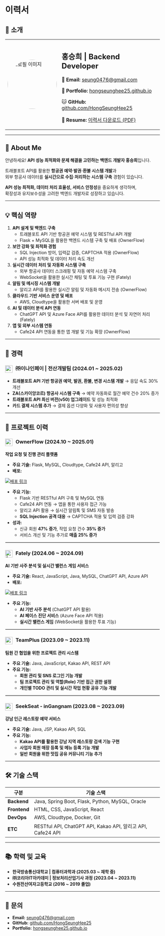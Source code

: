# 이력서

## 👤 소개
<table>
  <tr>
    <td width="160px">
      <img src="https://github.com/HongSeungHee25/My-RESUME/raw/master/images/홍승희.jpg" alt="프로필 이미지" width="160" style="border-radius: 50%;">
    </td>
    <td>
      <h2>홍승희 | Backend Developer</h2>
      <p>📧 <b>Email:</b> <a href="mailto:seung0476@gmail.com">seung0476@gmail.com</a></p>
      <p>📂 <b>Portfolio:</b> <a href="https://hongseunghee25.github.io" target="_blank">hongseunghee25.github.io</a></p>
      <p>🐱 <b>GitHub:</b> <a href="https://github.com/HongSeungHee25" target="_blank">github.com/HongSeungHee25</a></p>
      <p>📄 <b>Resume:</b> <a href="https://github.com/HongSeungHee25/My-RESUME/blob/master/README.pdf?raw=true" target="_blank">이력서 다운로드 (PDF)</a></p>
    </td>
  </tr>
</table>

---

## 🚀 About Me  
안녕하세요! **API 성능 최적화와 문제 해결을 고민하는 백엔드 개발자 홍승희**입니다.  

트래블포트 API를 활용한 **항공권 예약·발권·환불 시스템 개발**과  
외부 항공사 데이터를 **실시간으로 수집·처리하는 시스템 구축** 경험이 있습니다.  

**API 성능 최적화, 데이터 처리 효율성, 서비스 안정성**을 중요하게 생각하며,  
확장성과 유지보수성을 고려한 백엔드 개발자로 성장하고 있습니다.  

---
## 💡 핵심 역량
1. **API 설계 및 백엔드 구축**  
   - 트래블포트 API 기반 항공권 예약 시스템 및 RESTful API 개발  
   - Flask + MySQL을 활용한 백엔드 시스템 구축 및 배포 (OwnerFlow)  
2. **보안 강화 및 최적화 경험**  
   - SQL Injection 방어, 입력값 검증, CAPTCHA 적용 (OwnerFlow)  
   - API 성능 최적화 및 데이터 처리 속도 개선  
3. **실시간 데이터 처리 및 자동화 시스템 구축**  
   - 외부 항공사 데이터 스크래핑 및 자동 예약 시스템 구축  
   - WebSocket을 활용한 실시간 채팅 및 투표 기능 구현 (Fately)  
4. **알림 및 메시징 시스템 개발**  
   - 알리고 API를 활용한 실시간 알림 및 자동화 메시지 전송 (OwnerFlow)  
5. **클라우드 기반 서비스 운영 및 배포**  
   - AWS, Cloudtype을 활용한 서버 배포 및 운영  
6. **AI 및 데이터 분석 API 연동**  
   - ChatGPT API 및 Azure Face API를 활용한 데이터 분석 및 자연어 처리 (Fately)  
7. **앱 및 외부 시스템 연동**  
   - Cafe24 API 연동을 통한 앱 개발 및 기능 확장 (OwnerFlow)  

---

## 📌 경력
### <img src="https://github.com/HongSeungHee25/My-RESUME/raw/master/images/e9pay.png" alt="e9pay 로고" width="24" style="vertical-align: middle; margin-right: 6px;"> ㈜이나인페이 | 전산개발팀 (2024.01 ~ 2025.02)  
- **트래블포트 API 기반 항공권 예약, 발권, 환불, 변경 시스템 개발** → 응답 속도 30% 개선  
- **ZA(스카이앙코르) 항공사 시스템 구축** → 예약 자동화로 월간 예약 건수 20% 증가  
- **트래블포트 API 최신 버전(v50) 업그레이드** 및 성능 최적화  
- **카드 결제 시스템 추가** → 결제 옵션 다양화 및 사용자 편의성 향상  

---

## 💼 프로젝트 이력

### <img src="https://github.com/HongSeungHee25/My-RESUME/raw/master/images/ownerflow.jpg" alt="ownerflow 로고" width="24" style="vertical-align: middle; margin-right: 6px;"> **OwnerFlow** (2024.10 ~ 2025.01)  
**작업 요청 및 진행 관리 플랫폼**  
- **주요 기술:** Flask, MySQL, Cloudtype, Cafe24 API, 알리고  
- **배포:**
<a href="https://ownerflow-admin.com" target="_blank">
    <img src="https://img.shields.io/badge/OwnerFlow-%23007BFF.svg?&style=for-the-badge&logo=safari&logoColor=white" style="vertical-align: middle;" alt="배포 링크"></a>
    
- **주요 기능:**  
  - Flask 기반 RESTful API 구축 및 MySQL 연동  
  - Cafe24 API 연동 → 앱을 통한 사용자 접근 가능  
  - 알리고 API 활용 → 실시간 알림톡 및 SMS 자동 발송  
  - **SQL Injection 공격 대응** → CAPTCHA 적용 및 입력 검증 강화  
- **성과:**  
  - 신규 회원 **47% 증가**, 작업 요청 건수 **35% 증가**  
  - 서비스 개선 및 기능 추가로 **매출 25% 증가**  
<!-- - **배포:** [OwnerFlow](https://ownerflow-admin.com)   -->
<hr style="border: 0.5px solid #d3d3d3;">

### <img src="https://github.com/HongSeungHee25/My-RESUME/raw/master/images/fately.png" alt="fately 로고" width="24" style="vertical-align: middle; margin-right: 6px;"> **Fately** (2024.06 ~ 2024.09)  
**AI 기반 사주 분석 및 실시간 밸런스 게임 서비스**  
- **주요 기술:** React, JavaScript, Java, MySQL, ChatGPT API, Azure API  
- **배포:**
<a href="https://fately.co.kr/" target="_blank">
    <img src="https://img.shields.io/badge/Fately-FFA6C9.svg?&style=for-the-badge&logo=safari&logoColor=white" style="vertical-align: middle;" alt="배포 링크"></a>

- **주요 기능:**  
  - **AI 기반 사주 분석** (ChatGPT API 활용)  
  - **AI 페이스 진단 서비스** (Azure Face API 적용)  
  - **실시간 밸런스 게임** (WebSocket을 활용한 투표 기능)  
<!-- - **배포:** [Fately](https://fately.co.kr/)   -->
<hr style="border: 0.5px solid #d3d3d3;">

### <img src="https://github.com/HongSeungHee25/My-RESUME/raw/master/images/TEAM.png" alt="teamPlus 로고" width="24" style="vertical-align: middle; margin-right: 6px;"> **TeamPlus** (2023.09 ~ 2023.11)  
**팀원 간 협업을 위한 프로젝트 관리 시스템**  
- **주요 기술:** Java, JavaScript, Kakao API, REST API  
- **주요 기능:**  
  - **회원 관리 및 SNS 로그인 기능 개발**  
  - **팀 프로젝트 관리 및 역할(Role) 기반 접근 권한 설정**  
  - **개인별 TODO 관리 및 실시간 작업 현황 공유 기능 개발**  
<hr style="border: 0.5px solid #d3d3d3;">

### <img src="https://github.com/HongSeungHee25/My-RESUME/raw/master/images/검색로고.png" alt="seekseat 로고" width="24" style="vertical-align: middle; margin-right: 6px;"> **SeekSeat - inGangnam** (2023.08 ~ 2023.09)  
**강남 인근 레스토랑 예약 서비스**  
- **주요 기술:** Java, JSP, Kakao API, SQL  
- **주요 기능:**  
  - **Kakao API를 활용한 강남 지역 레스토랑 검색 기능 구현**  
  - **사업자 회원 매장 등록 및 메뉴 등록 기능 개발**  
  - **일반 회원을 위한 맛집 공유 커뮤니티 기능 추가**  

---

## 🛠 기술 스택
| **구분**  | **기술 스택**  |
|----------|-------------|
| **Backend** | Java, Spring Boot, Flask, Python, MySQL, Oracle |
| **Frontend** | HTML, CSS, JavaScript, React |
| **DevOps** | AWS, Cloudtype, Docker, Git |
| **ETC** | RESTful API, ChatGPT API, Kakao API, 알리고 API, Cafe24 API |

---

## 📚 학력 및 교육
- **한국방송통신대학교 | 컴퓨터과학과 (2025.03 ~ 재학 중)**  
- **㈜코리아IT아카데미 | 정보처리산업기사 과정 (2023.04 ~ 2023.11)**  
- **수원전산여자고등학교 (2016 ~ 2019 졸업)**  

---

## 📌 문의
- **Email:** seung0476@gmail.com  
- **GitHub:** [github.com/HongSeungHee25](https://github.com/HongSeungHee25)  
- **Portfolio:** [hongseunghee25.github.io](https://hongseunghee25.github.io)  

